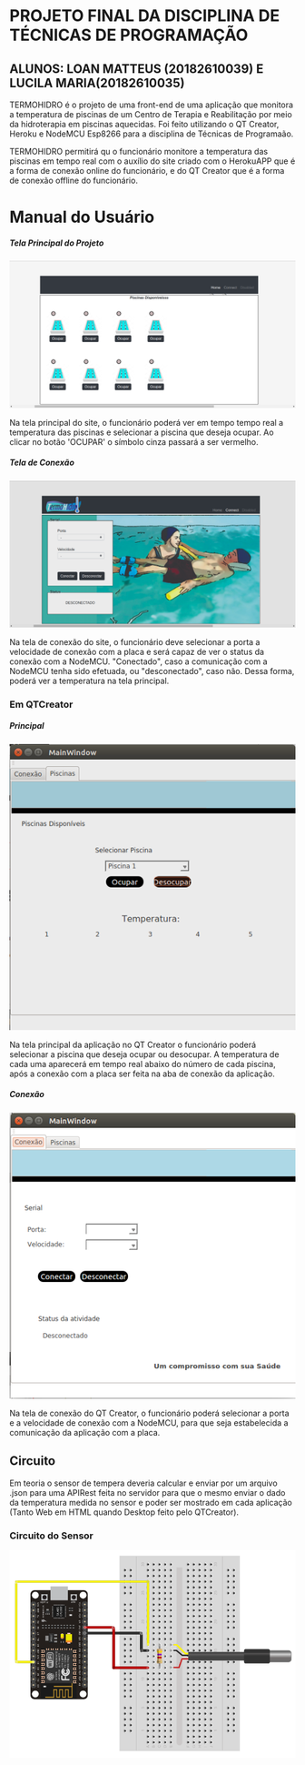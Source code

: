 # PROJETO FINAL DA DISCIPLINA DE TÉCNICAS DE PROGRAMAÇÃO
## ALUNOS: LOAN MATTEUS (20182610039) E LUCILA MARIA(20182610035)

TERMOHIDRO é o projeto de uma front-end de uma aplicação que monitora a temperatura de piscinas de um Centro de Terapia e Reabilitação por meio da hidroterapia em piscinas aquecidas. Foi feito utilizando o QT Creator, Heroku e NodeMCU Esp8266 para a disciplina de Técnicas de Programaão.

TERMOHIDRO permitirá qu o funcionário monitore a temperatura das piscinas em tempo real com o auxílio do site criado com o HerokuAPP que é a forma de conexão online do funcionário, e do QT Creator que é a forma de conexão offline do funcionário.
# Manual do Usuário
##### Tela Principal do Projeto
![Index.html1](/imgs/Index-Piscinas.png "Piscinas")

Na tela principal do site, o funcionário poderá ver em tempo tempo real a temperatura das piscinas e selecionar a piscina que deseja ocupar. Ao clicar no botão 'OCUPAR' o símbolo cinza passará a ser vermelho.

##### Tela de Conexão
![Index.html2](/imgs/Conexao.png "Conexao")

Na tela de conexão do site, o funcionário deve selecionar a porta a velocidade de conexão com a placa e será capaz de ver o status da conexão com a NodeMCU. "Conectado", caso a comunicação com a NodeMCU tenha sido efetuada, ou "desconectado", caso não. Dessa forma, poderá ver a temperatura na tela principal. 

### Em QTCreator
##### Principal
![MainWindow1](/imgs/MainWindow-Piscina.png "Piscinas")

Na tela principal da aplicação no QT Creator o funcionário poderá selecionar a piscina que deseja ocupar ou desocupar. A temperatura de cada uma aparecerá em tempo real abaixo do número de cada piscina, após a conexão com a placa ser feita na aba de conexão da aplicação.

##### Conexão
![MainWindow2](/imgs/MainWindow-Conexao.png "Conexao")

Na tela de conexão do QT Creator, o funcionário poderá selecionar a porta e a velocidade de conexão com a NodeMCU, para que seja estabelecida a comunicação da aplicação com a placa. 

## Circuito

Em teoria o sensor de tempera deveria calcular e enviar por um arquivo .json para uma APIRest feita no servidor para que o mesmo enviar o dado da temperatura medida no sensor e poder ser mostrado em cada aplicação (Tanto Web em HTML quando Desktop feito pelo QTCreator).

### Circuito do Sensor
![Sensor](/imgs/circuito.png "Sensor/Circuito")
